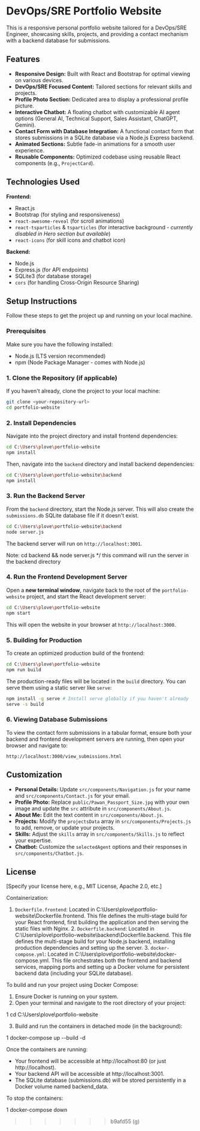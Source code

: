 # DevOps/SRE Portfolio Website

This is a responsive personal portfolio website tailored for a DevOps/SRE Engineer, showcasing skills, projects, and providing a contact mechanism with a backend database for submissions.

## Features

*   **Responsive Design:** Built with React and Bootstrap for optimal viewing on various devices.
*   **DevOps/SRE Focused Content:** Tailored sections for relevant skills and projects.
*   **Profile Photo Section:** Dedicated area to display a professional profile picture.
*   **Interactive Chatbot:** A floating chatbot with customizable AI agent options (General AI, Technical Support, Sales Assistant, ChatGPT, Gemini).
*   **Contact Form with Database Integration:** A functional contact form that stores submissions in a SQLite database via a Node.js Express backend.
*   **Animated Sections:** Subtle fade-in animations for a smooth user experience.
*   **Reusable Components:** Optimized codebase using reusable React components (e.g., `ProjectCard`).

## Technologies Used

**Frontend:**
*   React.js
*   Bootstrap (for styling and responsiveness)
*   `react-awesome-reveal` (for scroll animations)
*   `react-tsparticles` & `tsparticles` (for interactive background - *currently disabled in Hero section but available*)
*   `react-icons` (for skill icons and chatbot icon)

**Backend:**
*   Node.js
*   Express.js (for API endpoints)
*   SQLite3 (for database storage)
*   `cors` (for handling Cross-Origin Resource Sharing)

## Setup Instructions

Follow these steps to get the project up and running on your local machine.

### Prerequisites

Make sure you have the following installed:
*   Node.js (LTS version recommended)
*   npm (Node Package Manager - comes with Node.js)

### 1. Clone the Repository (if applicable)

If you haven't already, clone the project to your local machine:

```bash
git clone <your-repository-url>
cd portfolio-website
```

### 2. Install Dependencies

Navigate into the project directory and install frontend dependencies:

```bash
cd C:\Users\plove\portfolio-website
npm install
```

Then, navigate into the `backend` directory and install backend dependencies:

```bash
cd C:\Users\plove\portfolio-website\backend
npm install
```

### 3. Run the Backend Server

From the `backend` directory, start the Node.js server. This will also create the `submissions.db` SQLite database file if it doesn't exist.

```bash
cd C:\Users\plove\portfolio-website\backend
node server.js
```

The backend server will run on `http://localhost:3001`.

Note: cd backend && node server.js  */ this command will run the server in the backend directory


### 4. Run the Frontend Development Server

Open a **new terminal window**, navigate back to the root of the `portfolio-website` project, and start the React development server:

```bash
cd C:\Users\plove\portfolio-website
npm start
```

This will open the website in your browser at `http://localhost:3000`.

### 5. Building for Production

To create an optimized production build of the frontend:

```bash
cd C:\Users\plove\portfolio-website
npm run build
```

The production-ready files will be located in the `build` directory. You can serve them using a static server like `serve`:

```bash
npm install -g serve # Install serve globally if you haven't already
serve -s build
```

### 6. Viewing Database Submissions

To view the contact form submissions in a tabular format, ensure both your backend and frontend development servers are running, then open your browser and navigate to:

`http://localhost:3000/view_submissions.html`

## Customization

*   **Personal Details:** Update `src/components/Navigation.js` for your name and `src/components/Contact.js` for your email.
*   **Profile Photo:** Replace `public/Pawan_Passport_Size.jpg` with your own image and update the `src` attribute in `src/components/About.js`.
*   **About Me:** Edit the text content in `src/components/About.js`.
*   **Projects:** Modify the `projectsData` array in `src/components/Projects.js` to add, remove, or update your projects.
*   **Skills:** Adjust the `skills` array in `src/components/Skills.js` to reflect your expertise.
*   **Chatbot:** Customize the `selectedAgent` options and their responses in `src/components/Chatbot.js`.

## License

[Specify your license here, e.g., MIT License, Apache 2.0, etc.]



Containerization:
1. `Dockerfile.frontend`: Located in C:\Users\plove\portfolio-website\Dockerfile.frontend. This file defines
       the multi-stage build for your React frontend, first building the application and then serving the
      static files with Nginx.
   2. `Dockerfile.backend`: Located in C:\Users\plove\portfolio-website\backend\Dockerfile.backend. This file
      defines the multi-stage build for your Node.js backend, installing production dependencies and setting up
       the server.
   3. `docker-compose.yml`: Located in C:\Users\plove\portfolio-website\docker-compose.yml. This file
      orchestrates both the frontend and backend services, mapping ports and setting up a Docker volume for
      persistent backend data (including your SQLite database).

  To build and run your project using Docker Compose:

   1. Ensure Docker is running on your system.
   2. Open your terminal and navigate to the root directory of your project:


   1     cd C:\Users\plove\portfolio-website

   3. Build and run the containers in detached mode (in the background):

   1     docker-compose up --build -d


  Once the containers are running:


   * Your frontend will be accessible at http://localhost:80 (or just http://localhost).
   * Your backend API will be accessible at http://localhost:3001.
   * The SQLite database (submissions.db) will be stored persistently in a Docker volume named backend_data.

  To stop the containers:



   1 docker-compose down
>>>>>>> b9afd55 (g)
